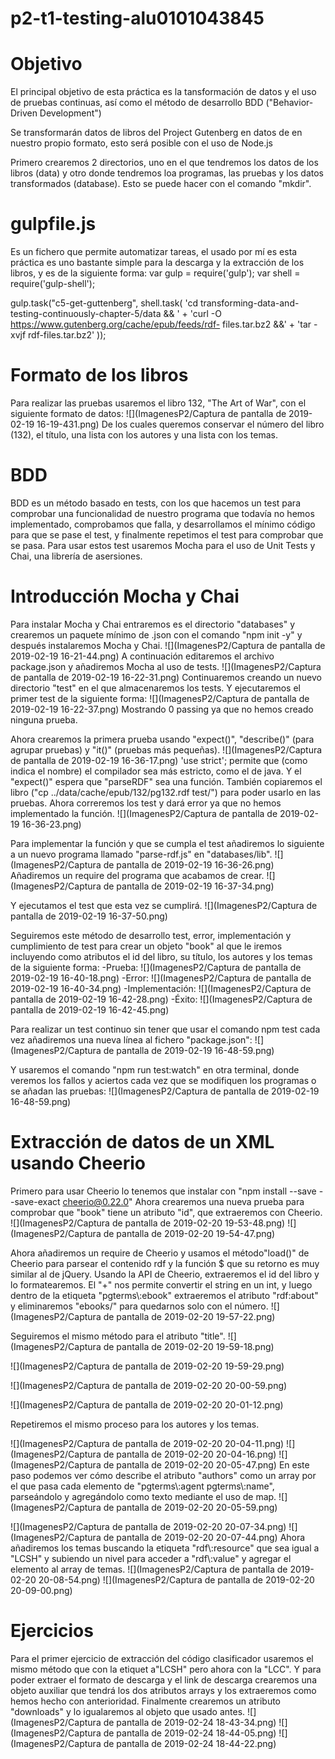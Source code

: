 # p2-t1-testing-alu0101043845
# Objetivo
El principal objetivo de esta práctica es la tansformación de datos y el uso de pruebas continuas, así como el método de desarrollo BDD ("Behavior-Driven Development")

Se transformarán datos de libros del Project Gutenberg en datos de en nuestro propio formato, esto será posible con el uso de Node.js

Primero crearemos 2 directorios, uno en el que tendremos los datos de los libros (data) y otro donde tendremos loa programas, las pruebas y los datos transformados (database). Esto se puede hacer con el comando "mkdir".

# gulpfile.js
Es un fichero que permite automatizar tareas, el usado por mí es esta práctica es uno bastante simple para la descarga y la extracción de los libros, y es de la siguiente forma:
  var gulp = require('gulp');
  var shell = require('gulp-shell');

  gulp.task("c5-get-guttenberg", shell.task(
	  'cd transforming-data-and-testing-continuously-chapter-5/data && ' + 'curl -O https://www.gutenberg.org/cache/epub/feeds/rdf-     files.tar.bz2 &&' + 'tar -xvjf rdf-files.tar.bz2'
  ));

# Formato de los libros
Para realizar las pruebas usaremos el libro 132, "The Art of War", con el siguiente formato de datos:
![](ImagenesP2/Captura de pantalla de 2019-02-19 16-19-431.png)
De los cuales queremos conservar el número del libro (132), el título, una lista con los autores y una lista con los temas.

# BDD
BDD es un método basado en tests, con los que hacemos un test para comprobar una funcionalidad de nuestro programa que todavía no hemos implementado, comprobamos que falla, y desarrollamos el mínimo código para que se pase el test, y finalmente repetimos el test para comprobar que se pasa. Para usar estos test usaremos Mocha para el  uso de Unit Tests y Chai, una librería de asersiones.

# Introducción Mocha y Chai
Para instalar Mocha y Chai entraremos es el directorio "databases" y crearemos un paquete mínimo de .json con el comando "npm init -y" y después instalaremos Mocha y Chai.
![](ImagenesP2/Captura de pantalla de 2019-02-19 16-21-44.png)
A continuación editaremos el archivo package.json y añadiremos Mocha al uso de tests.
![](ImagenesP2/Captura de pantalla de 2019-02-19 16-22-31.png)
Continuaremos creando un nuevo directorio "test" en el que almacenaremos los tests. Y ejecutaremos el primer test de la siguiente forma:
![](ImagenesP2/Captura de pantalla de 2019-02-19 16-22-37.png)
Mostrando 0 passing ya que no hemos creado ninguna prueba.

Ahora crearemos la primera prueba usando "expect()", "describe()" (para agrupar pruebas) y "it()" (pruebas más pequeñas).
![](ImagenesP2/Captura de pantalla de 2019-02-19 16-36-17.png)
'use strict'; permite que (como indica el nombre) el compilador sea más estricto, como el de java.
Y el "expect()" espera que "parseRDF" sea una función. También copiaremos el libro ("cp ../data/cache/epub/132/pg132.rdf test/") para poder usarlo en las pruebas. Ahora correremos los test y dará error ya que no hemos implementado la función.
![](ImagenesP2/Captura de pantalla de 2019-02-19 16-36-23.png)

Para implementar la función y que se cumpla el test añadiremos lo siguiente a un nuevo programa llamado "parse-rdf.js" en "databases/lib".
![](ImagenesP2/Captura de pantalla de 2019-02-19 16-36-26.png)
Añadiremos un require del programa que acabamos de crear.
![](ImagenesP2/Captura de pantalla de 2019-02-19 16-37-34.png)

Y ejecutamos el test que esta vez se cumplirá.
![](ImagenesP2/Captura de pantalla de 2019-02-19 16-37-50.png)

Seguiremos este método de desarrollo test, error, implementación y cumplimiento de test para crear un objeto "book" al que le iremos incluyendo como atributos el id del libro, su título, los autores y los temas de la siguiente forma:
-Prueba:
![](ImagenesP2/Captura de pantalla de 2019-02-19 16-40-18.png)
-Error:
![](ImagenesP2/Captura de pantalla de 2019-02-19 16-40-34.png)
-Implementación:
![](ImagenesP2/Captura de pantalla de 2019-02-19 16-42-28.png)
-Éxito:
![](ImagenesP2/Captura de pantalla de 2019-02-19 16-42-45.png)

Para realizar un test continuo sin tener que usar el comando npm test cada vez añadiremos una nueva  línea al fichero "package.json":
![](ImagenesP2/Captura de pantalla de 2019-02-19 16-48-59.png)

Y usaremos el comando "npm run test:watch" en otra terminal, donde veremos los fallos y aciertos cada vez que se modifiquen los programas o se añadan las pruebas:
![](ImagenesP2/Captura de pantalla de 2019-02-19 16-48-59.png)

# Extracción de datos de un XML usando Cheerio
Primero para usar Cheerio lo tenemos que instalar con "npm install --save --save-exact cheerio@0.22.0"
Ahora crearemos una nueva prueba para comprobar que "book" tiene un atributo "id", que extraeremos con Cheerio.
![](ImagenesP2/Captura de pantalla de 2019-02-20 19-53-48.png)
![](ImagenesP2/Captura de pantalla de 2019-02-20 19-54-47.png)

Ahora añadiremos un require de Cheerio y usamos el método"load()" de Cheerio para parsear el contenido rdf y la función $ que su retorno es muy similar al de jQuery. Usando la API de Cheerio, extraeremos el id del libro y lo formatearemos. El "+" nos permite convertir el string en un int, y luego dentro de la etiqueta "pgterms\\:ebook" extraeremos el atributo "rdf:about" y eliminaremos "ebooks/" para quedarnos solo con el número.
![](ImagenesP2/Captura de pantalla de 2019-02-20 19-57-22.png)

Seguiremos el mismo método para el atributo "title".
![](ImagenesP2/Captura de pantalla de 2019-02-20 19-59-18.png)

![](ImagenesP2/Captura de pantalla de 2019-02-20 19-59-29.png)

![](ImagenesP2/Captura de pantalla de 2019-02-20 20-00-59.png)

![](ImagenesP2/Captura de pantalla de 2019-02-20 20-01-12.png)

Repetiremos el mismo proceso para los autores y los temas.

![](ImagenesP2/Captura de pantalla de 2019-02-20 20-04-11.png)
![](ImagenesP2/Captura de pantalla de 2019-02-20 20-04-16.png)
![](ImagenesP2/Captura de pantalla de 2019-02-20 20-05-47.png)
En este paso podemos ver cómo describe el atributo "authors" como un array por el que pasa cada elemento de "pgterms\\:agent pgterms\\:name", parseándolo y agregándolo como texto mediante el uso de map.
![](ImagenesP2/Captura de pantalla de 2019-02-20 20-05-59.png)


![](ImagenesP2/Captura de pantalla de 2019-02-20 20-07-34.png)
![](ImagenesP2/Captura de pantalla de 2019-02-20 20-07-44.png)
Ahora añadiremos los temas buscando la etiqueta "rdf\\:resource" que sea igual a "LCSH" y subiendo un nivel para acceder a "rdf\\:value" y agregar el elemento al array de temas.
![](ImagenesP2/Captura de pantalla de 2019-02-20 20-08-54.png)
![](ImagenesP2/Captura de pantalla de 2019-02-20 20-09-00.png)

# Ejercicios
Para el primer ejercicio de extracción del código clasificador usaremos el mismo método que con la etiquet a"LCSH" pero ahora con la "LCC".
Y para poder extraer el formato de descarga y el link de descarga crearemos una objeto auxiliar que tendrá los dos atributos arrays y los extraeremos como hemos hecho con anterioridad. Finalmente crearemos un atributo "downloads" y lo igualaremos al objeto que usado antes.
![](ImagenesP2/Captura de pantalla de 2019-02-24 18-43-34.png)
![](ImagenesP2/Captura de pantalla de 2019-02-24 18-44-05.png)
![](ImagenesP2/Captura de pantalla de 2019-02-24 18-44-22.png)
